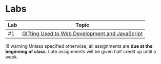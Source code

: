 # Labs

|Lab|Topic|
|----|-----|
|#1|[GITting Used to Web Development and JavaScript](week1/index.md)|

!!! warning
    Unless specified otherwise, all assignments are **due at the beginning of class**. Late assignments will be given half credit up until a week.
